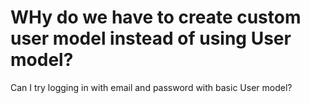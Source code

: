 # WHy do we have to create custom user model instead of using User model?


Can I try logging in with email and password with basic User model?